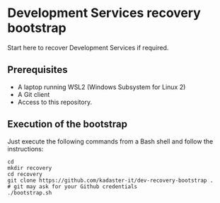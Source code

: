 # Development Services recovery bootstrap

Start here to recover Development Services if required. 

## Prerequisites

- A laptop running WSL2 (Windows Subsystem for Linux 2)
- A Git client
- Access to this repository.

## Execution of the bootstrap

Just execute the following commands from a Bash shell and follow the instructions:

```
cd
mkdir recovery
cd recovery
git clone https://github.com/kadaster-it/dev-recovery-bootstrap .
# git may ask for your Github credentials
./bootstrap.sh
```